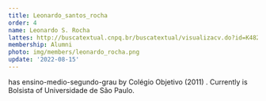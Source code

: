 ```yaml
---
title: Leonardo_santos_rocha
order: 4
name: Leonardo S. Rocha
lattes: http://buscatextual.cnpq.br/buscatextual/visualizacv.do?id=K4828165U1
membership: Alumni
photo: img/members/leonardo_rocha.png
update: '2022-08-15'
---
```


has ensino-medio-segundo-grau by Colégio Objetivo (2011) . Currently is Bolsista of Universidade de São Paulo.
